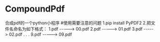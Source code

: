 # CompoundPdf
合成pdf的一个python小程序
#使用需要注意的问题
1.pip install PyPDF2
2.把文件名命名为如下格式：
    1.pdf -----> 00.pdf
    2.pdf -----> 01.pdf
    3.pdf -----> 02.pdf
    .
    .
    .
    9.pdf -----> 09.pdf
    
